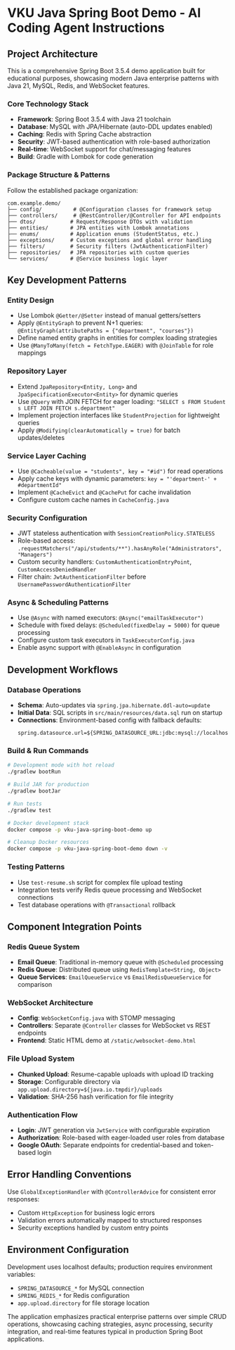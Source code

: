 # VKU Java Spring Boot Demo - AI Coding Agent Instructions

## Project Architecture

This is a comprehensive Spring Boot 3.5.4 demo application built for educational purposes, showcasing modern Java enterprise patterns with Java 21, MySQL, Redis, and WebSocket features.

### Core Technology Stack

- **Framework**: Spring Boot 3.5.4 with Java 21 toolchain
- **Database**: MySQL with JPA/Hibernate (auto-DDL updates enabled)
- **Caching**: Redis with Spring Cache abstraction
- **Security**: JWT-based authentication with role-based authorization
- **Real-time**: WebSocket support for chat/messaging features
- **Build**: Gradle with Lombok for code generation

### Package Structure & Patterns

Follow the established package organization:

```
com.example.demo/
├── config/          # @Configuration classes for framework setup
├── controllers/     # @RestController/@Controller for API endpoints
├── dtos/           # Request/Response DTOs with validation
├── entities/       # JPA entities with Lombok annotations
├── enums/          # Application enums (StudentStatus, etc.)
├── exceptions/     # Custom exceptions and global error handling
├── filters/        # Security filters (JwtAuthenticationFilter)
├── repositories/   # JPA repositories with custom queries
└── services/       # @Service business logic layer
```

## Key Development Patterns

### Entity Design

- Use Lombok `@Getter/@Setter` instead of manual getters/setters
- Apply `@EntityGraph` to prevent N+1 queries: `@EntityGraph(attributePaths = {"department", "courses"})`
- Define named entity graphs in entities for complex loading strategies
- Use `@ManyToMany(fetch = FetchType.EAGER)` with `@JoinTable` for role mappings

### Repository Layer

- Extend `JpaRepository<Entity, Long>` and `JpaSpecificationExecutor<Entity>` for dynamic queries
- Use `@Query` with JOIN FETCH for eager loading: `"SELECT s FROM Student s LEFT JOIN FETCH s.department"`
- Implement projection interfaces like `StudentProjection` for lightweight queries
- Apply `@Modifying(clearAutomatically = true)` for batch updates/deletes

### Service Layer Caching

- Use `@Cacheable(value = "students", key = "#id")` for read operations
- Apply cache keys with dynamic parameters: `key = "'department-' + #departmentId"`
- Implement `@CacheEvict` and `@CachePut` for cache invalidation
- Configure custom cache names in `CacheConfig.java`

### Security Configuration

- JWT stateless authentication with `SessionCreationPolicy.STATELESS`
- Role-based access: `.requestMatchers("/api/students/**").hasAnyRole("Administrators", "Managers")`
- Custom security handlers: `CustomAuthenticationEntryPoint`, `CustomAccessDeniedHandler`
- Filter chain: `JwtAuthenticationFilter` before `UsernamePasswordAuthenticationFilter`

### Async & Scheduling Patterns

- Use `@Async` with named executors: `@Async("emailTaskExecutor")`
- Schedule with fixed delays: `@Scheduled(fixedDelay = 5000)` for queue processing
- Configure custom task executors in `TaskExecutorConfig.java`
- Enable async support with `@EnableAsync` in configuration

## Development Workflows

### Database Operations

- **Schema**: Auto-updates via `spring.jpa.hibernate.ddl-auto=update`
- **Initial Data**: SQL scripts in `src/main/resources/data.sql` run on startup
- **Connections**: Environment-based config with fallback defaults:
  ```properties
  spring.datasource.url=${SPRING_DATASOURCE_URL:jdbc:mysql://localhost:3307/spring}
  ```

### Build & Run Commands

```bash
# Development mode with hot reload
./gradlew bootRun

# Build JAR for production
./gradlew bootJar

# Run tests
./gradlew test

# Docker development stack
docker compose -p vku-java-spring-boot-demo up

# Cleanup Docker resources
docker compose -p vku-java-spring-boot-demo down -v
```

### Testing Patterns

- Use `test-resume.sh` script for complex file upload testing
- Integration tests verify Redis queue processing and WebSocket connections
- Test database operations with `@Transactional` rollback

## Component Integration Points

### Redis Queue System

- **Email Queue**: Traditional in-memory queue with `@Scheduled` processing
- **Redis Queue**: Distributed queue using `RedisTemplate<String, Object>`
- **Queue Services**: `EmailQueueService` vs `EmailRedisQueueService` for comparison

### WebSocket Architecture

- **Config**: `WebSocketConfig.java` with STOMP messaging
- **Controllers**: Separate `@Controller` classes for WebSocket vs REST endpoints
- **Frontend**: Static HTML demo at `/static/websocket-demo.html`

### File Upload System

- **Chunked Upload**: Resume-capable uploads with upload ID tracking
- **Storage**: Configurable directory via `app.upload.directory=${java.io.tmpdir}/uploads`
- **Validation**: SHA-256 hash verification for file integrity

### Authentication Flow

- **Login**: JWT generation via `JwtService` with configurable expiration
- **Authorization**: Role-based with eager-loaded user roles from database
- **Google OAuth**: Separate endpoints for credential-based and token-based login

## Error Handling Conventions

Use `GlobalExceptionHandler` with `@ControllerAdvice` for consistent error responses:

- Custom `HttpException` for business logic errors
- Validation errors automatically mapped to structured responses
- Security exceptions handled by custom entry points

## Environment Configuration

Development uses localhost defaults; production requires environment variables:

- `SPRING_DATASOURCE_*` for MySQL connection
- `SPRING_REDIS_*` for Redis configuration
- `app.upload.directory` for file storage location

The application emphasizes practical enterprise patterns over simple CRUD operations, showcasing caching strategies, async processing, security integration, and real-time features typical in production Spring Boot applications.
